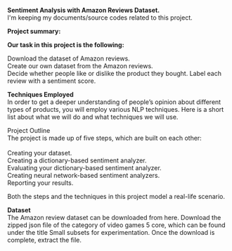 **Sentiment Analysis with Amazon Reviews Dataset.** <br>
I'm keeping my documents/source codes related to this project.<br>

**Project summary:**<br>


**Our task in this project is the following:**<br>

Download the dataset of Amazon reviews.<br>
Create our own dataset from the Amazon reviews.<br>
Decide whether people like or dislike the product they bought. Label each review with a sentiment score.<br>

**Techniques Employed**<br>
In order to get a deeper understanding of people’s opinion about different types of products, you will employ various NLP techniques. Here is a short list about what we will do and what techniques we will use.<br>



Project Outline<br>
The project is made up of five steps, which are built on each other:<br>
<br>
Creating your dataset.<br>
Creating a dictionary-based sentiment analyzer.<br>
Evaluating your dictionary-based sentiment analyzer.<br>
Creating neural network-based sentiment analyzers.<br>
Reporting your results.<br>

Both the steps and the techniques in this project model a real-life scenario.<br>

**Dataset**<br>
The Amazon review dataset can be downloaded from here. Download the zipped json file of the category of video games 5 core, which can be found under the title Small subsets for experimentation. Once the download is complete, extract the file.
